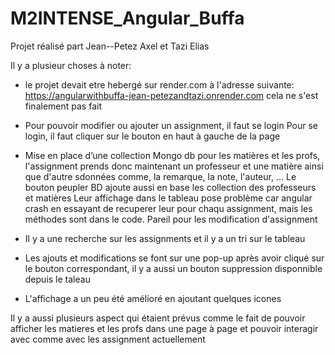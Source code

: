 # M2INTENSE_Angular_Buffa

Projet réalisé part Jean--Petez Axel et Tazi Elias

Il y a plusieur choses à noter:

- le projet devait etre hebergé sur render.com à l'adresse suivante: https://angularwithbuffa-jean-petezandtazi.onrender.com
  cela ne s'est finalement pas fait

- Pour pouvoir modifier ou ajouter un assignment, il faut se login
  Pour se login, il faut cliquer sur le bouton en haut à gauche de la page

- Mise en place d’une collection Mongo db pour les matières et les profs, l'assignment prends donc maintenant un professeur et une matière ainsi que d'autre sdonnées comme, la remarque, la note, l'auteur, ...
  Le bouton peupler BD ajoute aussi en base les collection des professeurs et matières
  Leur affichage dans le tableau pose problème car angular crash en essayant de recuperer leur pour chaqu assignment, mais les méthodes sont dans le code. Pareil pour les modification d'assignment

- Il y a une recherche sur les assignments et il y a un tri sur le tableau

- Les ajouts et modifications se font sur une pop-up après avoir cliqué sur le bouton correspondant, il y a aussi un bouton suppression disponnible depuis le taleau

- L'affichage a un peu été amélioré en ajoutant quelques icones

Il y a aussi plusieurs aspect qui étaient prévus comme le fait de pouvoir afficher les matieres et les profs dans une page à page et pouvoir interagir avec comme avec les assignment actuellement
